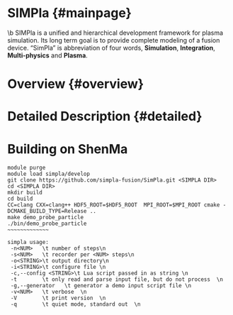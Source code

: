 SIMPla {#mainpage}
========================================

\b SIMPla is a unified and hierarchical development framework for plasma simulation.
Its long term goal is to provide complete modeling of a fusion device.
“SimPla” is abbreviation of four words,  __Simulation__, __Integration__, __Multi-physics__ and __Plasma__.

# Overview  {#overview}


 


# Detailed Description {#detailed}


 

 
# Building on ShenMa

~~~~~~~~~~~~~~~~~~~~~~~~~~~~~~ {.bash}
module purge
module load simpla/develop 
git clone https://github.com/simpla-fusion/SimPla.git <SIMPLA DIR>
cd <SIMPLA DIR>
mkdir build
cd build
CC=clang CXX=clang++ HDF5_ROOT=$HDF5_ROOT  MPI_ROOT=$MPI_ROOT cmake -DCMAKE_BUILD_TYPE=Release ..
make demo_probe_particle 
./bin/demo_probe_particle 
~~~~~~~~~~~~~

simpla usage:
 -n<NUM>   \t number of steps\n
 -s<NUM>   \t recorder per <NUM> steps\n
 -o<STRING>\t output directory\n
 -i<STRING>\t configure file \n
 -c,--config <STRING>\t Lua script passed in as string \n
 -t        \t only read and parse input file, but do not process  \n
 -g,--generator   \t generator a demo input script file \n
 -v<NUM>   \t verbose  \n
 -V        \t print version  \n
 -q        \t quiet mode, standard out  \n
 

